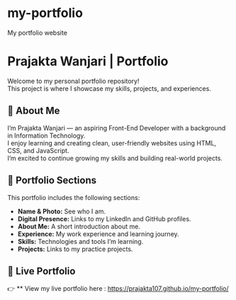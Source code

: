 # my-portfolio
My portfolio website
# Prajakta Wanjari | Portfolio

Welcome to my personal portfolio repository!  
This project is where I showcase my skills, projects, and experiences. 
## 📌 About Me

I’m Prajakta Wanjari — an aspiring Front-End Developer with a background in Information Technology.  
I enjoy learning and creating clean, user-friendly websites using HTML, CSS, and JavaScript.  
I’m excited to continue growing my skills and building real-world projects.

## 🧩 Portfolio Sections

This portfolio includes the following sections:
- **Name & Photo:** See who I am.
- **Digital Presence:** Links to my LinkedIn and GitHub profiles.
- **About Me:** A short introduction about me.
- **Experience:** My work experience and learning journey.
- **Skills:** Technologies and tools I’m learning.
- **Projects:** Links to my practice projects.

## 🚀 Live Portfolio

👉 ** View my live portfolio here : https://prajakta107.github.io/my-portfolio/ 




